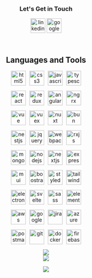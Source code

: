<!-- Connect with me  -->

<h3 align="center">Let's Get in Touch</h3>

<!-- Logos -->

<p align="center">
<!-- LinkedIn -->
<a href="https://linkedin.com/in/fatih-karatepe" target="blank"><img align="center" src="https://cdn.worldvectorlogo.com/logos/linkedin-icon-2.svg" alt="linkedin" height="40" width="40" /></a>
<!-- Google -->
<a href="mailto:m.fatikaratepe@gmail.com" target="blank"><img align="center" src="https://cdn.worldvectorlogo.com/logos/official-gmail-icon-2020-.svg" alt="google" height="40" width="40" /></a>
</p>

<br>

<!-- Tech Stack -->

<h2 align="center">Languages and Tools</h2>
<div align="center">

<p style="display: flex; gap: 10px; align-items: center; justify-content: center;">
<!-- Html -->
<a href="https://www.w3.org/html/" target="_blank" rel="noreferrer"> <img src="https://cdn.worldvectorlogo.com/logos/html-1.svg" alt="html5" width="40" height="40"/></a>
<!-- Css -->
<a href="https://www.w3schools.com/css/" target="_blank" rel="noreferrer"> <img src="https://cdn.worldvectorlogo.com/logos/css-3.svg" alt="css3" width="40" height="40"/></a>
<!-- JS -->
<a href="https://developer.mozilla.org/en-US/docs/Web/JavaScript" target="_blank" rel="noreferrer"> <img src="https://cdn.worldvectorlogo.com/logos/logo-javascript.svg" alt="javascript" width="40" height="40"/></a>
<!-- TypeScript -->
<a href="https://www.typescriptlang.org/" target="_blank" rel="noreferrer"> <img src="https://cdn.worldvectorlogo.com/logos/typescript.svg" alt="typescript" width="40" height="40"/></a>
</p>
<p style="display: flex; gap: 10px; align-items: center; justify-content: center;">
<!-- React -->
<a href="https://reactjs.org/" target="_blank" rel="noreferrer"> <img src="https://cdn.worldvectorlogo.com/logos/react-2.svg" alt="react" width="40" height="40"/></a>
<!-- Redux -->
<a href="https://redux.js.org/" target="_blank" rel="noreferrer"> <img src="https://cdn.worldvectorlogo.com/logos/redux.svg" alt="redux" width="40" height="40"/></a>
<!-- Angular -->
<a href="https://angular.io/" target="_blank" rel="noreferrer"> <img src="https://cdn.worldvectorlogo.com/logos/angular-icon-1.svg" alt="angular" width="40" height="40"/></a>
<!-- NgRx -->
<a href="https://ngrx.io/" target="_blank" rel="noreferrer"> <img src="https://cdn.worldvectorlogo.com/logos/ngrx.svg" alt="ngrx" width="40" height="40"/></a>
</p>
<p style="display: flex; gap: 10px; align-items: center; justify-content: center;">
<!-- Vue -->
<a href="https://vuejs.org/" target="_blank" rel="noreferrer"> <img src="https://cdn.worldvectorlogo.com/logos/vue-9.svg" alt="vue" width="40" height="40"/></a>
<!-- Vuex -->
<a href="https://vuex.vuejs.org/" target="_blank" rel="noreferrer"> <img src="https://cdn.worldvectorlogo.com/logos/vuex-1.svg" alt="vuex" width="40" height="40"/></a>
<!-- Nuxt -->
<a href="https://nuxt.com/" target="_blank" rel="noreferrer"> <img src="https://cdn.worldvectorlogo.com/logos/nuxt-2.svg" alt="nuxt" width="40" height="40"/></a>
<!-- Bun -->
<a href="https://bun.sh/" target="_blank" rel="noreferrer"> <img src="https://cdn.worldvectorlogo.com/logos/bun-1.svg" alt="bun" width="40" height="40"/></a>
</p>
<p style="display: flex; gap: 10px; align-items: center; justify-content: center;">
<!-- Nest JS -->
<a href="https://nestjs.com/" target="_blank" rel="noreferrer"> <img src="https://cdn.worldvectorlogo.com/logos/nestjs.svg" alt="nestjs" width="40" height="40"/></a>
<!-- JQuery -->
<a href="https://jquery.com/" target="_blank" rel="noreferrer"> <img src="https://cdn.worldvectorlogo.com/logos/jquery-4.svg" alt="jquery" width="40" height="40"/></a>
<!-- Webpack -->
<a href="https://webpack.js.org/" target="_blank" rel="noreferrer"> <img src="https://cdn.worldvectorlogo.com/logos/webpack.svg" alt="webpack" width="40" height="40"/></a>
<!-- RxJs -->
<a href="https://rxjs.dev/" target="_blank" rel="noreferrer"> <img src="https://cdn.worldvectorlogo.com/logos/rxjs-1.svg" alt="rxjs" width="40" height="40"/></a>
</p>

<p style="display: flex; gap: 10px; align-items: center; justify-content: center;">
<!-- MongoDB -->
<a href="https://www.mongodb.com/" target="_blank" rel="noreferrer"> <img src="https://cdn.worldvectorlogo.com/logos/mongodb-icon-1.svg" alt="mongodb" width="40" height="40"/></a>
<!-- Node.js -->
<a href="https://nodejs.org/en/" target="_blank" rel="noreferrer"> <img src="https://cdn.worldvectorlogo.com/logos/nodejs-icon.svg" alt="nodejs" width="40" height="40"/></a>
<!-- Next.js -->
<a href="https://nextjs.org/" target="_blank" rel="noreferrer"> <img src="https://cdn.worldvectorlogo.com/logos/next-js.svg" alt="nextjs" width="40" height="40"/></a>
<!-- Express.js -->
<a href="https://expressjs.com/" target="_blank" rel="noreferrer"> <img src="https://img.icons8.com/fluency/344/express-js.png" alt="expressjs" width="40" height="40"/></a>

</p>
<p style="display: flex; gap: 10px; align-items: center; justify-content: center;">
<!-- Mui -->
<a href="https://mui.com/" target="_blank" rel="noreferrer"> <img src="https://cdn.worldvectorlogo.com/logos/material-ui-1.svg" alt="mui" width="40" height="40"/></a>
<!-- Boostrap -->
<a href="https://getbootstrap.com/" target="_blank" rel="noreferrer"> <img src="https://cdn.worldvectorlogo.com/logos/bootstrap-5-1.svg" alt="boostrap" width="40" height="40"/></a>
<!-- Styled Components -->
<a href="https://styled-components.com/" target="_blank" rel="noreferrer"> <img src="https://cdn.worldvectorlogo.com/logos/styled-components-1.svg" alt="styledComponent" width="40" height="40"/></a>
<!-- Tailwind -->
<a href="https://tailwindcss.com/" target="_blank" rel="noreferrer"> <img src="https://cdn.worldvectorlogo.com/logos/tailwindcss.svg" alt="tailwindcss" width="40" height="40"/></a>
</p>
<p style="display: flex; gap: 10px; align-items: center; justify-content: center;">
<!-- Electron -->
<a href="https://www.electronjs.org/" target="_blank" rel="noreferrer"> <img src="https://cdn.worldvectorlogo.com/logos/electron-1.svg" alt="electron" width="40" height="40"/></a>
<!-- Svelte -->
<a href="https://svelte.dev/" target="_blank" rel="noreferrer"> <img src="https://cdn.worldvectorlogo.com/logos/svelte-1.svg" alt="svelte" width="40" height="40"/></a>
<!-- Sass -->
<a href="https://sass-lang.com/" target="_blank" rel="noreferrer"> <img src="https://cdn.worldvectorlogo.com/logos/sass-1.svg" alt="sass" width="40" height="40"/></a>
<!-- Element UI -->
<a href="https://element.eleme.io/" target="_blank" rel="noreferrer"> <img src="https://cdn.worldvectorlogo.com/logos/element-ui-1.svg" alt="element-ui" width="40" height="40"/></a>
</p>

<p style="display: flex; gap: 10px; align-items: center; justify-content: center;">
<!-- AWS -->
<a href="https://aws.amazon.com/" target="_blank" rel="noreferrer"> <img src="https://cdn.worldvectorlogo.com/logos/aws-2.svg" alt="aws" width="40" height="40"/></a>
<!-- GCS -->
<a href="https://cloud.google.com/" target="_blank" rel="noreferrer"> <img src="https://cdn.worldvectorlogo.com/logos/google-cloud-1.svg" alt="google cloud" width="40" height="40"/></a>
<!-- Jira -->
<a href="https://jira.atlassian.com/" target="_blank" rel="noreferrer"> <img src="https://cdn.worldvectorlogo.com/logos/jira-1.svg" alt="jira" width="40" height="40"/></a>
<!-- Azure -->
<a href="https://azure.microsoft.com/" target="_blank" rel="noreferrer"> <img src="https://cdn.worldvectorlogo.com/logos/azure-1.svg" alt="azure" width="40" height="40"/></a>
</p>

<p style="display: flex; gap: 10px; align-items: center; justify-content: center;">
<!-- Postman -->
<a href="https://www.postman.com/" target="_blank" rel="noreferrer"> <img src="https://res.cloudinary.com/postman/image/upload/t_team_logo/v1629869194/team/2893aede23f01bfcbd2319326bc96a6ed0524eba759745ed6d73405a3a8b67a8" alt="postman" width="40" height="40"/></a>
<!-- Git -->
<a href="https://git-scm.com/" target="_blank" rel="noreferrer"> <img src="https://upload.wikimedia.org/wikipedia/commons/thumb/3/3f/Git_icon.svg/2048px-Git_icon.svg.png" alt="git" width="40" height="40"/></a>
<!-- Docker -->
<a href="https://www.docker.com/" target="_blank" rel="noreferrer"> <img src="https://cdn.worldvectorlogo.com/logos/docker-4.svg" alt="docker" width="40" height="40"/></a>
<!-- Firebase -->
<a href="https://firebase.google.com/" target="_blank" rel="noreferrer"> <img src="https://cdn.worldvectorlogo.com/logos/firebase-1.svg" alt="firebase" width="40" height="40"/></a>
</p>

<p align="center">

![](https://github-readme-stats.vercel.app/api?username=FatihKaratepe&theme=gotham&hide_border=true&include_all_commits=false&count_private=true)<br/>
![](https://github-readme-streak-stats.herokuapp.com/?user=FatihKaratepe&theme=gotham&hide_border=true)

![](https://github-readme-stats.vercel.app/api/top-langs/?username=FatihKaratepe&theme=gotham&hide_border=true&include_all_commits=false&count_private=true&layout=compact)

</p>
</div>
